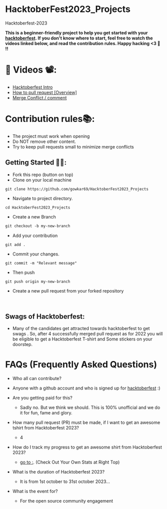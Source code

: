 # HacktoberFest2023_Projects

Hacktoberfest-2023

**This is a beginner-friendly project to help you get started with your
[hacktoberfest](https://hacktoberfest.digitalocean.com/). If you don't know where to start, feel free to watch the videos linked below, and read the contribution rules. Happy hacking <3 💙 !!**


# 📌 Videos 📽️:

- [Hacktoberfest Intro](https://www.youtube.com/watch?v=mq_FIHdxmIk)
- [How to pull request [Overview]](https://youtu.be/DIj2q02gvKs)
- [Merge Conflict / comment](https://youtu.be/zOx5PJTY8CI)

# Contribution rules📚:

- The project must work when opening
- Do NOT remove other content.
- Try to keep pull requests small to minimize merge conflicts

## Getting Started 🤩🤗:

- Fork this repo (button on top)
- Clone on your local machine

```
git clone https://github.com/gowkar69/HacktoberFest2023_Projects

```
- Navigate to project directory.
```
cd HacktoberFest2023_Projects
```

- Create a new Branch

```markdown
git checkout -b my-new-branch
```
- Add your contribution
```
git add .
```
- Commit your changes.

```markdown
git commit -m "Relevant message"
```
- Then push 
```
git push origin my-new-branch
```


- Create a new pull request from your forked repository

<br>

## Swags of Hacktoberfest:
- Many of the candidates get attracted towards hacktoberfest to get swags . So, after 4 successfully merged pull request as for 2022 you will be eligible to get a Hacktoberfest T-shirt and Some stickers on your doorstep.
 
  

# FAQs (Frequently Asked Questions)

- Who all can contribute?
- Anyone with a github account and who is signed up for
[hacktoberfest](https://hacktoberfest.digitalocean.com/) :)

- Are you getting paid for this?
  - Sadly no. But we think we should. This is 100% unofficial and we do it for fun, fame and glory.
- How many pull request (PR) must be made, if I want to get an awesome tshirt from Hacktoberfest 2023?
  - 4
- How do I track my progress to get an awesome shirt from Hacktoberfest 2023?
  - [go to :](https://hacktoberfest.digitalocean.com/profile/). (Check Out Your Own Stats at Right Top)
- What is the duration of Hacktoberfest 2023?
  - It is from 1st october to 31st october 2023...
- What is the event for?
  - For the open source community engagement
